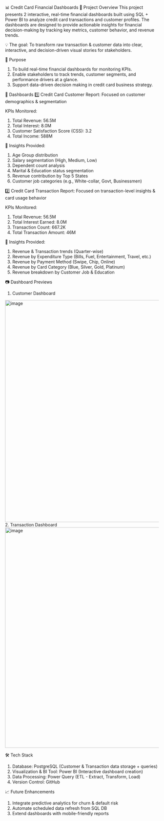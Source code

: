 📊 Credit Card Financial Dashboards
🚀 Project Overview
This project presents 2 interactive, real-time financial dashboards built using SQL + Power BI to analyze credit card transactions and customer profiles. The dashboards are designed to provide actionable insights for financial decision-making by tracking key metrics, customer behavior, and revenue trends.

💡 The goal: To transform raw transaction & customer data into clear, interactive, and decision-driven visual stories for stakeholders.

🎯 Purpose
1. To build real-time financial dashboards for monitoring KPIs.
2. Enable stakeholders to track trends, customer segments, and performance drivers at a glance.
3. Support data-driven decision making in credit card business strategy.

📌 Dashboards
1️⃣ Credit Card Customer Report: Focused on customer demographics & segmentation

KPIs Monitored:
1. Total Revenue: 56.5M
2. Total Interest: 8.0M
3. Customer Satisfaction Score (CSS): 3.2
4. Total Income: 588M

📍 Insights Provided:
1. Age Group distribution
2. Salary segmentation (High, Medium, Low)
3. Dependent count analysis
4. Marital & Education status segmentation
5. Revenue contribution by Top 5 States
6. Customer job categories (e.g., White-collar, Govt, Businessmen)

2️⃣ Credit Card Transaction Report: Focused on transaction-level insights & card usage behavior

KPIs Monitored:
1. Total Revenue: 56.5M
2. Total Interest Earned: 8.0M
3. Transaction Count: 667.2K
4. Total Transaction Amount: 46M

📍 Insights Provided:
1. Revenue & Transaction trends (Quarter-wise)
2. Revenue by Expenditure Type (Bills, Fuel, Entertainment, Travel, etc.)
3. Revenue by Payment Method (Swipe, Chip, Online)
4. Revenue by Card Category (Blue, Silver, Gold, Platinum)
5. Revenue breakdown by Customer Job & Education

📷 Dashboard Previews
1. Customer Dashboard
<img width="1295" height="726" alt="image" src="https://github.com/user-attachments/assets/d858d0ad-d3bb-4cd6-abc3-eefcb8f95cd6" />
2. Transaction Dashboard
<img width="1295" height="721" alt="image" src="https://github.com/user-attachments/assets/1f7d4d08-b796-4c2b-bbb5-ea672ab39df8" />

🛠️ Tech Stack
1. Database: PostgreSQL (Customer & Transaction data storage + queries)
2. Visualization & BI Tool: Power BI (Interactive dashboard creation)
3. Data Processing: Power Query (ETL - Extract, Transform, Load)
4. Version Control: GitHub

📈 Future Enhancements
1. Integrate predictive analytics for churn & default risk
2. Automate scheduled data refresh from SQL DB
3. Extend dashboards with mobile-friendly reports


